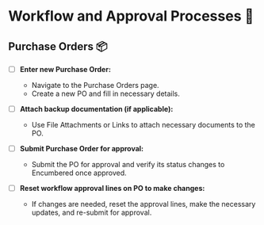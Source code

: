# Workflow and Approval Processes 🔄

## Purchase Orders 📦

- [ ] **Enter new Purchase Order:**
  - Navigate to the Purchase Orders page.
  - Create a new PO and fill in necessary details.

- [ ] **Attach backup documentation (if applicable):**
  - Use File Attachments or Links to attach necessary documents to the PO.

- [ ] **Submit Purchase Order for approval:**
  - Submit the PO for approval and verify its status changes to Encumbered once approved.

- [ ] **Reset workflow approval lines on PO to make changes:**
  - If changes are needed, reset the approval lines, make the necessary updates, and re-submit for approval.
